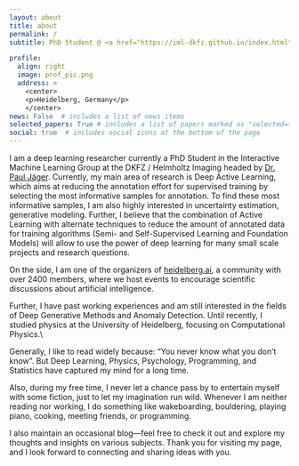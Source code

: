 ```yaml
---
layout: about
title: about
permalink: /
subtitle: PhD Student @ <a href="https://iml-dkfz.github.io/index.html">IML Group at DKFZ / Helmholtz Imaging</a>

profile:
  align: right
  image: prof_pic.png
  address: >
    <center>
    <p>Heidelberg, Germany</p>
    </center>
news: False  # includes a list of news items
selected_papers: True # includes a list of papers marked as "selected={true}"
social: true  # includes social icons at the bottom of the page
---
```


I am a deep learning researcher currently a PhD Student in the Interactive Machine Learning Group at the DKFZ / Helmholtz Imaging headed by [Dr. Paul Jäger](https://pfjaeger.github.io). Currently, my main area of research is Deep Active Learning, which aims at reducing the annotation effort for supervised training by selecting the most informative samples for annotation. 
To find these most informative samples, I am also highly interested in uncertainty estimation, generative modeling.
Further, I believe that the combination of Active Learning with alternate techniques to reduce the amount of annotated data for training algorithms (Semi- and Self-Supervised Learning and Foundation Models) will allow to use the power of deep learning for many small scale projects and research questions.

On the side, I am one of the organizers of [heidelberg.ai](https://heidelberg.ai),  a community with over 2400 members, where we host events to encourage scientific discussions about artificial intelligence.

Further, I have past working experiences and am still interested in the fields of Deep Generative Methods and Anomaly Detection.
Until recently, I studied physics at the University of Heidelberg, focusing on Computational Physics.\

Generally, I like to read widely because: “You never know what you don’t know”. But Deep Learning, Physics, Psychology, Programming, and Statistics have captured my mind for a long time.

Also, during my free time, I never let a chance pass by to entertain myself with some fiction, just to let my imagination run wild. Whenever I am neither reading nor working, I do something like wakeboarding, bouldering, playing piano, cooking, meeting friends, or programming.

I also maintain an occasional blog—feel free to check it out and explore my thoughts and insights on various subjects.
Thank you for visiting my page, and I look forward to connecting and sharing ideas with you.

<br>